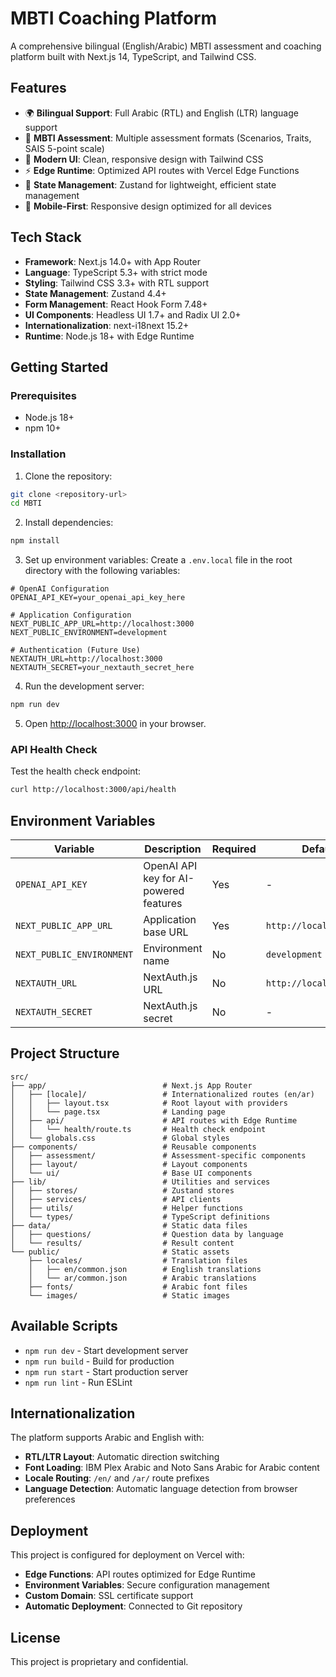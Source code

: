 # MBTI Coaching Platform

A comprehensive bilingual (English/Arabic) MBTI assessment and coaching platform built with Next.js 14, TypeScript, and Tailwind CSS.

## Features

- 🌍 **Bilingual Support**: Full Arabic (RTL) and English (LTR) language support
- 🧠 **MBTI Assessment**: Multiple assessment formats (Scenarios, Traits, SAIS 5-point scale)
- 🎨 **Modern UI**: Clean, responsive design with Tailwind CSS
- ⚡ **Edge Runtime**: Optimized API routes with Vercel Edge Functions
- 🔄 **State Management**: Zustand for lightweight, efficient state management
- 📱 **Mobile-First**: Responsive design optimized for all devices

## Tech Stack

- **Framework**: Next.js 14.0+ with App Router
- **Language**: TypeScript 5.3+ with strict mode
- **Styling**: Tailwind CSS 3.3+ with RTL support
- **State Management**: Zustand 4.4+
- **Form Management**: React Hook Form 7.48+
- **UI Components**: Headless UI 1.7+ and Radix UI 2.0+
- **Internationalization**: next-i18next 15.2+
- **Runtime**: Node.js 18+ with Edge Runtime

## Getting Started

### Prerequisites

- Node.js 18+ 
- npm 10+

### Installation

1. Clone the repository:
```bash
git clone <repository-url>
cd MBTI
```

2. Install dependencies:
```bash
npm install
```

3. Set up environment variables:
Create a `.env.local` file in the root directory with the following variables:

```env
# OpenAI Configuration
OPENAI_API_KEY=your_openai_api_key_here

# Application Configuration  
NEXT_PUBLIC_APP_URL=http://localhost:3000
NEXT_PUBLIC_ENVIRONMENT=development

# Authentication (Future Use)
NEXTAUTH_URL=http://localhost:3000
NEXTAUTH_SECRET=your_nextauth_secret_here
```

4. Run the development server:
```bash
npm run dev
```

5. Open [http://localhost:3000](http://localhost:3000) in your browser.

### API Health Check

Test the health check endpoint:
```bash
curl http://localhost:3000/api/health
```

## Environment Variables

| Variable | Description | Required | Default |
|----------|-------------|----------|---------|
| `OPENAI_API_KEY` | OpenAI API key for AI-powered features | Yes | - |
| `NEXT_PUBLIC_APP_URL` | Application base URL | Yes | `http://localhost:3000` |
| `NEXT_PUBLIC_ENVIRONMENT` | Environment name | No | `development` |
| `NEXTAUTH_URL` | NextAuth.js URL | No | `http://localhost:3000` |
| `NEXTAUTH_SECRET` | NextAuth.js secret | No | - |

## Project Structure

```
src/
├── app/                          # Next.js App Router
│   ├── [locale]/                 # Internationalized routes (en/ar)
│   │   ├── layout.tsx            # Root layout with providers
│   │   └── page.tsx              # Landing page
│   ├── api/                      # API routes with Edge Runtime
│   │   └── health/route.ts       # Health check endpoint
│   └── globals.css               # Global styles
├── components/                   # Reusable components
│   ├── assessment/               # Assessment-specific components
│   ├── layout/                   # Layout components
│   └── ui/                       # Base UI components
├── lib/                          # Utilities and services
│   ├── stores/                   # Zustand stores
│   ├── services/                 # API clients
│   ├── utils/                    # Helper functions
│   └── types/                    # TypeScript definitions
├── data/                         # Static data files
│   ├── questions/                # Question data by language
│   └── results/                  # Result content
└── public/                       # Static assets
    ├── locales/                  # Translation files
    │   ├── en/common.json        # English translations
    │   └── ar/common.json        # Arabic translations
    ├── fonts/                    # Arabic font files
    └── images/                   # Static images
```

## Available Scripts

- `npm run dev` - Start development server
- `npm run build` - Build for production
- `npm run start` - Start production server
- `npm run lint` - Run ESLint

## Internationalization

The platform supports Arabic and English with:

- **RTL/LTR Layout**: Automatic direction switching
- **Font Loading**: IBM Plex Arabic and Noto Sans Arabic for Arabic content
- **Locale Routing**: `/en/` and `/ar/` route prefixes
- **Language Detection**: Automatic language detection from browser preferences

## Deployment

This project is configured for deployment on Vercel with:

- **Edge Functions**: API routes optimized for Edge Runtime
- **Environment Variables**: Secure configuration management
- **Custom Domain**: SSL certificate support
- **Automatic Deployment**: Connected to Git repository

## License

This project is proprietary and confidential.
